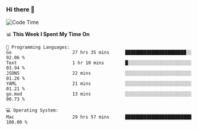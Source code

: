 ### Hi there 👋

<!--
**CrazyCollin/crazycollin** is a ✨ _special_ ✨ repository because its `README.md` (this file) appears on your GitHub profile.

Here are some ideas to get you started:

- 🔭 I’m currently working on ...
- 🌱 I’m currently learning ...
- 👯 I’m looking to collaborate on ...
- 🤔 I’m looking for help with ...
- 💬 Ask me about ...
- 📫 How to reach me: ...
- 😄 Pronouns: ...
- ⚡ Fun fact: ...
-->

<!--START_SECTION:waka-->
![Code Time](http://img.shields.io/badge/Code%20Time-5%2C574%20hrs%209%20mins-blue)

📊 **This Week I Spent My Time On** 

```text
💬 Programming Languages: 
Go                       27 hrs 35 mins      ███████████████████████░░   92.06 % 
Text                     1 hr 10 mins        █░░░░░░░░░░░░░░░░░░░░░░░░   03.94 % 
JSON5                    22 mins             ░░░░░░░░░░░░░░░░░░░░░░░░░   01.26 % 
YAML                     21 mins             ░░░░░░░░░░░░░░░░░░░░░░░░░   01.21 % 
go.mod                   13 mins             ░░░░░░░░░░░░░░░░░░░░░░░░░   00.73 % 

💻 Operating System: 
Mac                      29 hrs 57 mins      █████████████████████████   100.00 % 
```


<!--END_SECTION:waka-->
